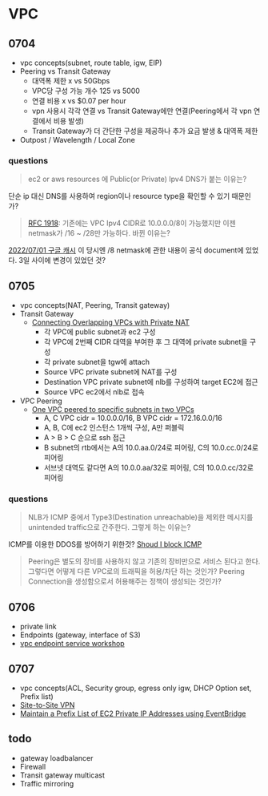 # VPC

## 0704

- vpc concepts(subnet, route table, igw, EIP)
- Peering vs Transit Gateway
  - 대역폭 제한 x vs 50Gbps
  - VPC당 구성 가능 개수 125 vs 5000
  - 연결 비용 x vs $0.07 per hour
  - vpn 사용시 각각 연결 vs Transit Gateway에만 연결(Peering에서 각 vpn 연결에서 비용 발생)
  - Transit Gateway가 더 간단한 구성을 제공하나 추가 요금 발생 & 대역폭 제한
- Outpost / Wavelength / Local Zone

### questions

> ec2 or aws resources 에 Public(or Private) Ipv4 DNS가 붙는 이유는?

단순 ip 대신 DNS를 사용하여 region이나 resource type을 확인할 수 있기 때문인가?

> [RFC 1918](http://www.faqs.org/rfcs/rfc1918.html): 기존에는 VPC Ipv4 CIDR로 10.0.0.0/8이 가능했지만 이젠 netmask가 /16 ~ /28만 가능하다. 바뀐 이유는?

[2022/07/01 구글 캐시](https://webcache.googleusercontent.com/search?q=cache:ypgXp8wp7mYJ:https://docs.aws.amazon.com/ko_kr/vpc/latest/userguide/VPC_Subnets.html+&cd=1&hl=ko&ct=clnk&gl=kr) 이 당시엔 /8 netmask에 관한 내용이 공식 document에 있었다. 3일 사이에 변경이 있었던 것?

## 0705

- vpc concepts(NAT, Peering, Transit gateway)
- Transit Gateway
  - [Connecting Overlapping VPCs with Private NAT](https://cloudnetworks.io/2021-07-12-private-nat-overlapping/)
    - 각 VPC에 public subnet과 ec2 구성
    - 각 VPC에 2번째 CIDR 대역을 부여한 후 그 대역에 private subnet을 구성
    - 각 private subnet을 tgw에 attach
    - Source VPC private subnet에 NAT를 구성
    - Destination VPC private subnet에 nlb를 구성하여 target EC2에 접근
    - Source VPC ec2에서 nlb로 접속
- VPC Peering
  - [One VPC peered to specific subnets in two VPCs](https://docs.aws.amazon.com/vpc/latest/peering/peering-configurations-partial-access.html#one-to-two-vpcs-specific-subnets)
    - A, C VPC cidr = 10.0.0.0/16, B VPC cidr = 172.16.0.0/16
    - A, B, C에 ec2 인스턴스 1개씩 구성, A만 퍼블릭
    - A > B > C 순으로 ssh 접근
    - B subnet의 rtb에서는 A의 10.0.aa.0/24로 피어링, C의 10.0.cc.0/24로 피어링
    - 서브넷 대역도 같다면 A의 10.0.0.aa/32로 피어링, C의 10.0.0.cc/32로 피어링

### questions

> NLB가 ICMP 중에서 Type3(Destination unreachable)을 제외한 메시지를 unintended traffic으로 간주한다. 그렇게 하는 이유는?

ICMP를 이용한 DDOS를 방어하기 위한것? [Shoud I block ICMP](http://shouldiblockicmp.com/)

> Peering은 별도의 장비를 사용하지 않고 기존의 장비만으로 서비스 된다고 한다. 그렇다면 어떻게 다른 VPC로의 트래픽을 허용/차단 하는 것인가? Peering Connection을 생성함으로서 허용해주는 정책이 생성되는 것인가?

## 0706

- private link
- Endpoints (gateway, interface of S3)
- [vpc endpoint service workshop](https://networking.workshop.aws/intermediate/5-vpc-endpoint-services/10-vpc-endpoint-services-overview.html)

## 0707

- vpc concepts(ACL, Security group, egress only igw, DHCP Option set, Prefix list)
- [Site-to-Site VPN](https://medium.com/saltware/openswan%EC%9C%BC%EB%A1%9C-aws-site-to-site-vpn-%EA%B5%AC%EC%B6%95%ED%95%98%EA%B8%B0-9220a506acb3)
- [Maintain a Prefix List of EC2 Private IP Addresses using EventBridge](https://www.chiwaichan.co.nz/2022/05/28/maintain-a-prefix-list-of-ec2-private-ip-addresses-using-eventbridge/)

## todo

- gateway loadbalancer
- Firewall
- Transit gateway multicast
- Traffic mirroring
